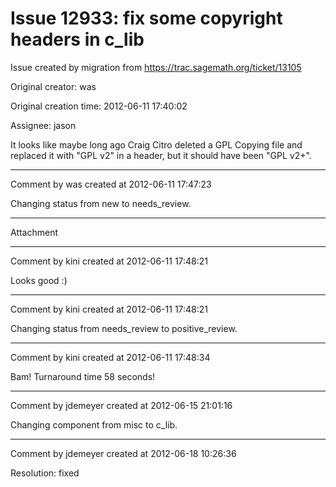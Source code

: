 # Issue 12933: fix some copyright headers in c_lib

Issue created by migration from https://trac.sagemath.org/ticket/13105

Original creator: was

Original creation time: 2012-06-11 17:40:02

Assignee: jason

It looks like maybe long ago Craig Citro deleted a GPL Copying file and replaced it with "GPL v2" in a header, but it should have been "GPL v2+".  


---

Comment by was created at 2012-06-11 17:47:23

Changing status from new to needs_review.


---

Attachment


---

Comment by kini created at 2012-06-11 17:48:21

Looks good :)


---

Comment by kini created at 2012-06-11 17:48:21

Changing status from needs_review to positive_review.


---

Comment by kini created at 2012-06-11 17:48:34

Bam! Turnaround time 58 seconds!


---

Comment by jdemeyer created at 2012-06-15 21:01:16

Changing component from misc to c_lib.


---

Comment by jdemeyer created at 2012-06-18 10:26:36

Resolution: fixed
